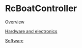 # RcBoatController

[Overview](overview.md)

[Hardware and electronics](hardware.md)

[Software](software.md)